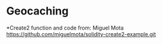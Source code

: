 # Geocaching





*Create2 function and code from: Miguel Mota  https://github.com/miguelmota/solidity-create2-example.git
